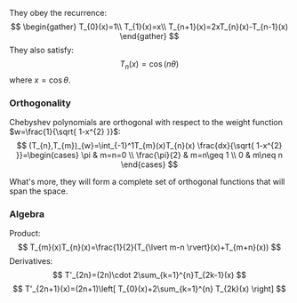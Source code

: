 They obey the recurrence:
$$
\begin{gather}
T_{0}(x)=1\\
T_{1}(x)=x\\
T_{n+1}(x)=2xT_{n}(x)-T_{n-1}(x)
\end{gather}
$$
They also satisfy:
$$
T_{n}(x)=\cos(n\theta)
$$
where $x=\cos \theta$.

### Orthogonality
Chebyshev polynomials are orthogonal with respect to the weight function $w=\frac{1}{\sqrt{ 1-x^{2} }}$:
$$
(T_{n},T_{m})_{w}=\int_{-1}^1T_{m}(x)T_{n}(x) \frac{dx}{\sqrt{ 1-x^{2} }}=\begin{cases} 
\pi & m=n=0 \\
\frac{\pi}{2} & m=n\geq 1 \\
0 & m\neq n
\end{cases}
$$

What's more, they will form a complete set of orthogonal functions that will span the space. 

### Algebra
Product:
$$
T_{m}(x)T_{n}(x)=\frac{1}{2}(T_{\lvert m-n \rvert}(x)+T_{m+n}(x))
$$
Derivatives:
$$
T'_{2n}=(2n)\cdot 2\sum_{k=1}^{n}T_{2k-1}(x)
$$
$$
T'_{2n+1}(x)=(2n+1)\left[ T_{0}(x)+2\sum_{k=1}^{n} T_{2k}(x) \right]
$$

